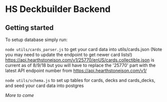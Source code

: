 # HS Deckbuilder Backend

## Getting started

To setup database simply run:

`node utils/cards_parser.js` 
  to get your card data into utils/cards.json
  (Note you may need to update the endpoint to get newer card lists!)
  https://api.hearthstonejson.com/v1/25770/enUS/cards.collectible.json
  is current as of 8/9/18 but you will have to replace the '25770' part
  with the latest API endpoint number from https://api.hearthstonejson.com/v1/

`node utils/schema.js` 
  to set up tables for cards, decks and cards_decks, and seed your card data into postgres

*More to come*